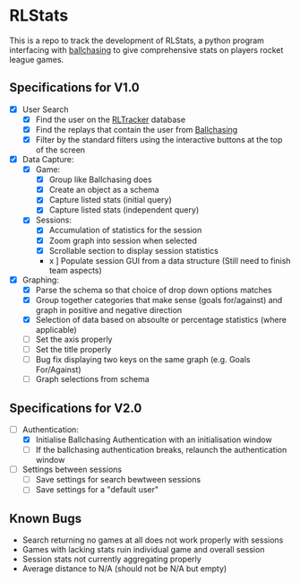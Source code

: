 # RLStats

This is a repo to track the development of RLStats, a python program interfacing with [ballchasing](https://ballchasing.com/) to give comprehensive stats on players rocket league games.

## Specifications for V1.0

- [x] User Search
  - [x] Find the user on the [RLTracker](https://rocketleague.tracker.network/) database
  - [x] Find the replays that contain the user from [Ballchasing](https://ballchasing.com/)
  - [x] Filter by the standard filters using the interactive buttons at the top of the screen
- [x] Data Capture:
  - [x] Game:
    - [x] Group like Ballchasing does
    - [x] Create an object as a schema
    - [x] Capture listed stats (initial query)
    - [x] Capture listed stats (independent query)
  - [x] Sessions:
    - [x] Accumulation of statistics for the session
    - [x] Zoom graph into session when selected
    - [x] Scrollable section to display session statistics
    - x ] Populate session GUI from a data structure (Still need to finish team aspects)
- [x] Graphing:
  - [x] Parse the schema so that choice of drop down options matches
  - [x] Group together categories that make sense (goals for/against) and graph in positive and negative direction
  - [x] Selection of data based on absoulte or percentage statistics (where applicable)
  - [ ] Set the axis properly
  - [ ] Set the title properly
  - [ ] Bug fix displaying two keys on the same graph (e.g. Goals For/Against)
  - [ ] Graph selections from schema

## Specifications for V2.0

- [ ] Authentication:
  - [x] Initialise Ballchasing Authentication with an initialisation window
  - [ ] If the ballchasing authentication breaks, relaunch the authentication window
- [ ] Settings between sessions
  - [ ] Save settings for search bewtween sessions
  - [ ] Save settings for a "default user"

## Known Bugs

- Search returning no games at all does not work properly with sessions
- Games with lacking stats ruin individual game and overall session
- Session stats not currently aggregating properly
- Average distance to N/A (should not be N/A but empty)